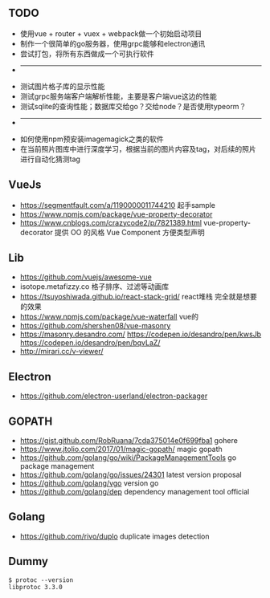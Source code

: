 ## TODO

* 使用vue + router + vuex + webpack做一个初始启动项目
* 制作一个很简单的go服务器，使用grpc能够和electron通讯
* 尝试打包，将所有东西做成一个可执行软件
* ---
* 测试图片格子库的显示性能
* 测试grpc服务端客户端解析性能，主要是客户端vue这边的性能
* 测试sqlite的查询性能；数据库交给go？交给node？是否使用typeorm？
* ---
* 如何使用npm预安装imagemagick之类的软件
* 在当前照片图库中进行深度学习，根据当前的图片内容及tag，对后续的照片进行自动化猜测tag

## VueJs

* https://segmentfault.com/a/1190000011744210 起手sample
* https://www.npmjs.com/package/vue-property-decorator
* https://www.cnblogs.com/crazycode2/p/7821389.html vue-property-decorator 提供 OO 的风格 Vue Component 方便类型声明

## Lib

* https://github.com/vuejs/awesome-vue
* isotope.metafizzy.co 格子排序、过滤等动画库
* https://tsuyoshiwada.github.io/react-stack-grid/ react堆栈 完全就是想要的效果
* https://www.npmjs.com/package/vue-waterfall vue的
* https://github.com/shershen08/vue-masonry
* https://masonry.desandro.com/ https://codepen.io/desandro/pen/kwsJb https://codepen.io/desandro/pen/bqvLaZ/
* http://mirari.cc/v-viewer/

## Electron

* https://github.com/electron-userland/electron-packager

## GOPATH

* https://gist.github.com/RobRuana/7cda375014e0f699fba1 gohere
* https://www.jtolio.com/2017/01/magic-gopath/ magic gopath
* https://github.com/golang/go/wiki/PackageManagementTools go package management
* https://github.com/golang/go/issues/24301 latest version proposal
* https://github.com/golang/vgo version go
* https://github.com/golang/dep dependency management tool official

## Golang

* https://github.com/rivo/duplo duplicate images detection

## Dummy

```
$ protoc --version
libprotoc 3.3.0
```